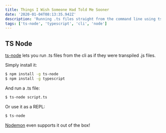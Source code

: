 ```yaml
---
title: Things I Wish Someone Had Told Me Sooner
date: '2020-01-04T08:13:35.942Z'
description: 'Running .ts files straight from the command line using ts-node'
tags: ['ts-node', 'typescript', 'cli', 'node']
---
```


## TS Node

[ts-node](https://github.com/TypeStrong/ts-node) lets you run .ts files from the cli as if they were transpiled .js files.

Simply install it:

```bash
$ npm install -g ts-node
$ npm install -g typescript
```

And run a .ts file:

```bash
$ ts-node script.ts
```

Or use it as a REPL:

```bash
$ ts-node
```

[Nodemon](https://github.com/remy/nodemon) even supports it out of the box!
